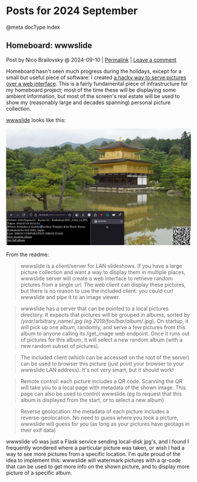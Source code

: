 # Posts for 2024 September

@meta docType index

## Homeboard: wwwslide

Post by Nico Brailovsky @ 2024-09-10 | [Permalink](md_blog/2024/0909_wwwslide.md)  | [Leave a comment](https://github.com/nicolasbrailo/nicolasbrailo.github.io/issues/new?title=Comment@md_blog/2024/0909_wwwslide.md&body=I%20have%20a%20comment!)

Homeboard hasn't seen much progress during the holidays, except for a small but useful piece of software: I created [a hacky way to serve pictures over a web interface](https://github.com/nicolasbrailo/wwwslide). This is a fairly fundamental piece of infrastructure for my homeboard project; most of the time these will be displaying some ambient information, but most of the screen's real estate will be used to show my (reasonably large and decades spanning) personal picture collection.

[wwwslide](https://github.com/nicolasbrailo/wwwslide) looks like this:

[![](/blog_img/1009_wwwslide.jpg)](/blog_img/1009_wwwslide.jpg)

From the readme:

> wwwslide is a client/server for LAN slideshows. If you have a large picture collection and want a way to display them in multiple places, wwwslide server will create a web interface to retrieve random pictures from a single url. The web client can display these pictures, but there is no reason to use the included client: you could curl wwwslide and pipe it to an image viewer.

> wwwslide has a server that can be pointed to a local pictures directory. It expects that pictures will be grouped in albums, sorted by /$year/$arbitrary_name/*.jpg (eg 2019/foo/bar/album/*.jpg). On startup, it will pick up one album, randomly, and serve a few pictures from this album to anyone calling its /get_image web endpoint. Once it runs out of pictures for this album, it will select a new random album (with a new random subset of pictures).

> The included client (which can be accessed on the root of the server) can be used to browser this picture (just point your browser to your wwwslide LAN address). It's not very smart, but it should work!

> Remote control: each picture includes a QR code. Scanning the QR will take you to a local page with metadata of the shown image. This page can also be used to control wwwslide (eg to request that this album is displayed from the start, or to select a new album)

> Reverse geolocation: the metadata of each picture includes a reverse-geolocation. No need to guess where you took a picture, wwwslide will guess for you (as long as your pictures have geotags in their exif data)


wwwslide v0 was just a Flask service sending local-disk jpg's, and I found I frequently wondered where a particular picture was taken, or wish I had a way to see more pictures from a specific location. I'm quite proud of the idea to implement this: wwwslide will watermark pictures with a qr-code that can be used to get more info on the shown picture, and to display more picture of a specific album.



